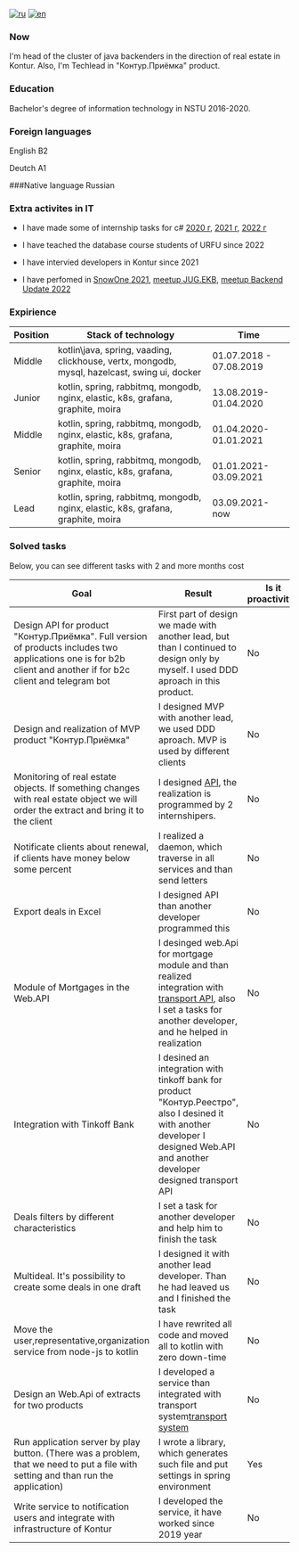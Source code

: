 [![ru](https://img.shields.io/badge/lang-ru-red.svg)](https://github.com/kostya05983/CV/blob/main/readme-ru.md)
[![en](https://img.shields.io/badge/lang-en-blue.svg)](https://github.com/kostya05983/CV/blob/main/readme.md)

### Now
I'm head of the cluster of java backenders in the direction of real estate in Kontur. Also, I'm Techlead in "Контур.Приёмка" product. 

### Education
Bachelor's degree of information technology in NSTU 2016-2020.

### Foreign languages
English B2

Deutch A1

###Native language
Russian

### Extra activites in IT
* I have made some of internship tasks for c# [2020 г](https://ulearn.me/Course/backend-internship-2020/Refaktoring_4d4966b2-144f-4244-830c-0c81173e87cb), [2021 г](https://ulearn.me/Course/backend-internship-2021/Umnyy_kholodil_nik_5a4a5b9b-2b56-444a-9275-520bd4eb1c4b), [2022 г](https://ulearn.me/Course/backend-internship-2022/Avtokomplit_7c31b316-d9d5-4dfa-8cc4-5ebe806821d6)

* I have teached the database course students of URFU since 2022

* I have intervied developers in Kontur since 2021

* I have perfomed in [SnowOne 2021](https://www.youtube.com/watch?list=PLecWId-JT7S5cqUiY7ixWcZgjdRV4upnw&time_continue=1&v=lHX9iRb9184&feature=emb_logo&ab_channel=JUGNsk), [meetup JUG.EKB](https://www.youtube.com/watch?v=yePWmqo4qFU&ab_channel=JUG.EKB), [meetup Backend Update 2022](https://eventskbkontur.timepad.ru/event/2169073/)

### Expirience

|Position| Stack of technology | Time|
|------|------|------|
|Middle| kotlin\java, spring, vaading, clickhouse, vertx, mongodb, mysql, hazelcast, swing ui, docker | 01.07.2018 - 07.08.2019|
| Junior | kotlin, spring, rabbitmq, mongodb, nginx, elastic, k8s, grafana, graphite, moira | 13.08.2019-01.04.2020 |
| Middle | kotlin, spring, rabbitmq, mongodb, nginx, elastic, k8s, grafana, graphite, moira | 01.04.2020-01.01.2021 |
| Senior | kotlin, spring, rabbitmq, mongodb, nginx, elastic, k8s, grafana, graphite, moira | 01.01.2021-03.09.2021 |
| Lead | kotlin, spring, rabbitmq, mongodb, nginx, elastic, k8s, grafana, graphite, moira | 03.09.2021-now |

### Solved tasks
Below, you can see different tasks with 2 and more months cost

|Goal |Result| Is it proactivity? | Year | Waste time |
| -------| ---------| -------| ----| ----|
| Design API for product "Контур.Приёмка". Full version of products includes two applications one is for b2b client and another if for b2c client and telegram bot | First part of design we made with another lead, but than I continued to design only by myself. I used DDD aproach in this product. | No | 2022 year | 6 moths+ now |
| Design and realization of MVP product "Контур.Приёмка" | I designed MVP with another lead, we used DDD aproach. MVP is used by different clients | No |2022 year| 2 months |
| Monitoring of real estate objects. If something changes with real estate object we will order the extract and bring it to the client | I designed [API](https://reestro-docs.kontur.ru/realty-api/monitoring/process.html), the realization is programmed by 2 internshipers. | No | 2022 year | 3 months |
| Notificate clients about renewal, if clients have money below some percent | I realized a daemon, which traverse in all services and than send letters | No| 2022 year | 2 months |
| Export deals in Excel | I designed API than another developer programmed this | No | 2021 year | 1 Month|
| Module of Mortgages in the Web.API  | I desinged web.Api for mortgage module and than realized integration with [transport API](https://reestro-docs.kontur.ru/realty-api/mortgage/mortgage.html), also I set a tasks for another developer, and he helped in realization | No | 2021 year | 5 Months |
| Integration with Tinkoff Bank | I desined an integration with tinkoff bank for product "Контур.Реестро", also I desined it with another developer I designed Web.API and another developer designed transport API| No | 2021 year | 6 months |
| Deals filters by different characteristics | I set a task for another developer and help him to finish the task | No | 2020 year | 3 months |
| Multideal. It's possibility to create some deals in one draft | I designed it with another lead developer. Than he had leaved us and I finished the task | No | 2020 year | 3 months |
| Move the user,representative,organization service from node-js to kotlin | I have rewrited all code and moved all to kotlin with zero down-time | No | 2020 year | 6 moths|
| Design an Web.Api of extracts for two products | I developed a service than integrated with transport system[transport system](https://reestro-docs.kontur.ru/realty-api/methods/create-docflow.html)| No | 2020 year | 3 Months |
| Run application server by play button. (There was a problem, that we need to put a file with setting and than run the application) | I wrote a library, which generates such file and put settings in spring environment | Yes | 2019 year | 1 month | 
|Write service to notification users and integrate with infrastructure of Kontur | I developed the service, it have worked since 2019 year | No | 2019 year | 2 Months|
